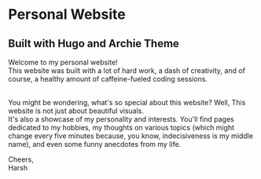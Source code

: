 # Personal Website

## Built with Hugo and Archie Theme

Welcome to my personal website! <br> This website was built with a lot of hard work, a dash of creativity, and of course, a healthy amount of caffeine-fueled coding sessions. 
<br>

<br>
You might be wondering, what's so special about this website? Well, This website is not just about beautiful visuals. <br> It's also a showcase of my personality and interests. You'll find pages dedicated to my hobbies, my thoughts on various topics (which might change every five minutes because, you know, indecisiveness is my middle name), and even some funny anecdotes from my life. 


Cheers, <br>
Harsh
